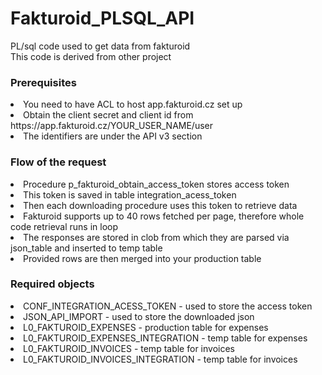 # Fakturoid_PLSQL_API
PL/sql code used to get data from fakturoid <br>
This code is derived from other project


<h3>Prerequisites </h3>
<li>You need to have ACL to host app.fakturoid.cz set up</li>
<li>Obtain the client secret and client id from https://app.fakturoid.cz/YOUR_USER_NAME/user  </li>
    <li> The identifiers are under the API v3 section</li>

<h3> Flow of the request </h3>
<li> Procedure p_fakturoid_obtain_access_token stores access token</li>
<li> This token is saved in table integration_acess_token</li>
<li> Then each downloading procedure uses this token to retrieve data</li>
<li> Fakturoid supports up to 40 rows fetched per page, therefore whole code retrieval runs in loop</li>
<li> The responses are stored in clob from which they are parsed via json_table and inserted to temp table</li>
<li> Provided rows are then merged into your production table</li>

<h3> Required objects </h3>

<li>CONF_INTEGRATION_ACESS_TOKEN - used to store the access token</li>
<li>JSON_API_IMPORT - used to store the downloaded json</li>
<li>L0_FAKTUROID_EXPENSES - production table for expenses </li>
<li>L0_FAKTUROID_EXPENSES_INTEGRATION - temp table for expenses</li>
<li>L0_FAKTUROID_INVOICES - temp table for invoices</li>
<li>L0_FAKTUROID_INVOICES_INTEGRATION - temp table for invoices</li>